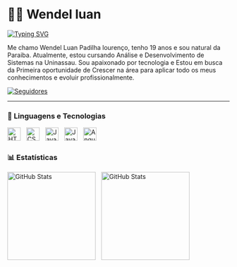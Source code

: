 # 👨‍💻  Wendel luan

<a href="https://git.io/typing-svg"><img src="https://readme-typing-svg.demolab.com?font=Thin+100+Italic&letterSpacing=0.2rem;&pause=1000&color=F80000&background=FF191900&repeat=false&width=440&lines=Desenvolvedor+Full+Stack" alt="Typing SVG" /></a>

Me chamo Wendel Luan Padilha lourenço, tenho 19 anos e sou natural da Paraiba. Atualmente, estou cursando Análise e Desenvolvimento de Sistemas na Uninassau. Sou apaixonado por tecnologia e Estou em busca da Primeira oportunidade de Crescer na área para aplicar todo os meus conhecimentos e evoluir profissionalmente.

<a href="https://github.com/Larissakich?tab=followers">
        <img 
            alt="Seguidores" 
            title="Me siga no GitHub" 
            src="https://custom-icon-badges.demolab.com/github/followers/wendeluan01?color=236ad3&labelColor=1155ba&style=for-the-badge&logo=github&label=Seguidores&logoColor=white"
        />
    </a>
</p>

---

### 🤖 Linguagens e Tecnologias

<img 
    align="left" 
    alt="HTML"
    title="HTML" 
    width="30px" 
    style="padding-right: 10px;" 
    src="https://cdn.jsdelivr.net/gh/devicons/devicon@latest/icons/html5/html5-original.svg" 
/>
<img 
    align="left" 
    alt="CSS" 
    title="CSS"
    width="30px" 
    style="padding-right: 10px;" 
    src="https://cdn.jsdelivr.net/gh/devicons/devicon@latest/icons/css3/css3-original.svg" 
/>
<img 
    align="left" 
    alt="JavaScript" 
    title="JavaScript"
    width="30px" 
    style="padding-right: 10px;" 
    src="https://cdn.jsdelivr.net/gh/devicons/devicon@latest/icons/javascript/javascript-original.svg" 
/>
<img 
    align="left" 
    alt="Java" 
    title="Java"
    width="30px" 
    style="padding-right: 10px;" 
    src="https://cdn.jsdelivr.net/gh/devicons/devicon@latest/icons/java/java-original.svg"
/>
<img 
    align="left"
    alt="Angular"
    title="Angular"
    width="30px"
    style="padding-right: 10px;"    
    src="https://cdn.jsdelivr.net/gh/devicons/devicon@latest/icons/angular/angular-original.svg" 
/>

<br/>
<br/>

### 📊 Estatísticas

<p>
  <img 
    align="left" 
    alt="GitHub Stats" 
    height="200" 
    style="padding-right: 10px;" 
    src="https://github-readme-stats.vercel.app/api?username=wendeluan01&show_icons=true&theme=tokyonight&include_all_commits=true&locale=pt-br" 
  />

<img 
      align="left" 
      alt="GitHub Stats" 
      height="200" 
      style="paddin-right: 10px;"
      src="https://github-readme-stats.vercel.app/api/top-langs/?username=wendeluan01&theme=tokyonight&layout=compact&custom_title=Tecnologias&langs_count=9" 
  />
</p>       
